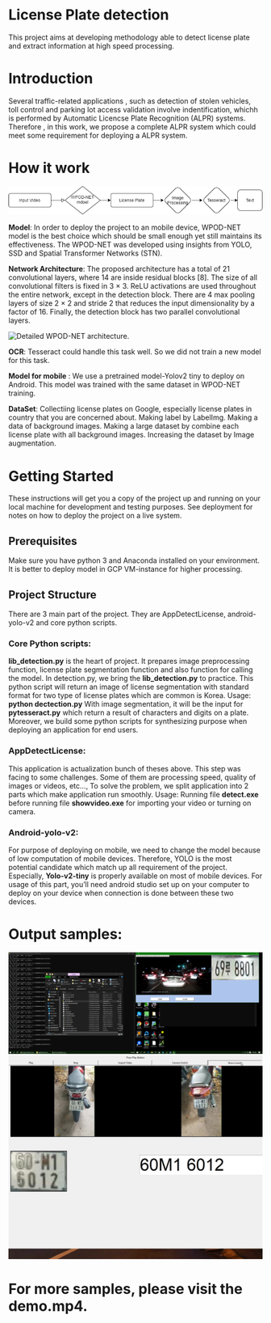 # License Plate detection
 This project aims at developing methodology able to detect license plate and extract information at high speed processing.
# Introduction
Several traffic-related applications , such as detection of stolen vehicles, toll control and parking lot access validation involve indentification, whichh is performed 	by Automatic Licencse Plate Recognition (ALPR) systems. Therefore , in this work, we propose a complete ALPR system which could meet some requirement for deploying a ALPR system.

# How it work
![alt text](https://github.com/shilv21/License-Plate-detection/blob/master/Images/Process.png)

**Model**:  In order to deploy the project to an mobile device, WPOD-NET model is the best choice which should be small enough yet still maintains its effectiveness. The WPOD-NET was developed using insights from YOLO, SSD and Spatial Transformer Networks (STN).

**Network Architecture**: The proposed architecture has a total of 21 convolutional layers, where 14 are inside residual blocks [8]. The size of all convolutional filters is fixed in 3 × 3. ReLU activations are used throughout the entire network, except in the detection block. There are 4 max pooling layers of size 2 × 2 and stride 2 that reduces the input dimensionality by a factor of 16. Finally, the detection block has two parallel convolutional layers.

![Detailed WPOD-NET architecture.](https://www.researchgate.net/profile/Claudio_Jung/publication/327861610/figure/fig3/AS:684600871366658@1540232975469/Detailed-WPOD-NET-architecture.png)

**OCR**: Tesseract could handle this task well. So we did not train a new model for this task.

**Model for mobile** : We use a pretrained model-Yolov2 tiny to deploy on Android. This model was trained with the same dataset in WPOD-NET training.

**DataSet**: 
Collectiing license plates on Google, especially license plates in country that you are concerned about. 
Making label by LabelImg.
Making a data of background images.
Making a large dataset by combine each license plate with all background images.
Increasing the dataset by Image augmentation.

# Getting Started
These instructions will get you a copy of the project up and running on your local machine for development and testing purposes. See deployment for notes on how to deploy the project on a live system.

## Prerequisites
Make sure you have python 3 and Anaconda installed on your environment.
It is better to deploy model in GCP VM-instance for higher processing.
## Project Structure
There are 3 main part of the project. They are AppDetectLicense, android-yolo-v2 and core python scripts.

 ### Core Python scripts:
**lib_detection.py** is the heart of project. It prepares image preprocessing function, license plate segmentation function and also function for calling the model.
In detection.py, we bring the **lib_detection.py** to practice. This python script will return an image of license segmentation with standard format for two type of
license plates which are common is Korea. Usage: **python dectection.py** 
With image segmentation, it will be the input for **pytesseract.py** which return a result of characters and digits on a plate.
Moreover, we build some python scripts  for synthesizing purpose when deploying an application for end users.

### AppDetectLicense:
This application is actualization bunch of theses above. This step was facing to some challenges. Some of them are processing speed, quality of images or videos,
etc…,
To solve the problem, we split application into 2 parts which make application run smoothly.
Usage: Running file **detect.exe** before running file **showvideo.exe** for importing your video or turning on camera.

### Android-yolo-v2:
For purpose of deploying on mobile, we need to change the model because of low computation of mobile devices. Therefore, YOLO is the most potential candidate which match up all requirement of the project.
Especially, **Yolo-v2-tiny** is properly available on most of mobile devices.
For usage of this part, you’ll  need android studio set up on your computer to deploy on your device when connection is done between these two devices.
# Output samples:
 ![alt text](https://github.com/shilv21/License-Plate-detection/blob/master/Images/image1.png)
 ![alt text](https://github.com/shilv21/License-Plate-detection/blob/master/Images/image2.jpeg)

# For more samples, please visit the demo.mp4.
